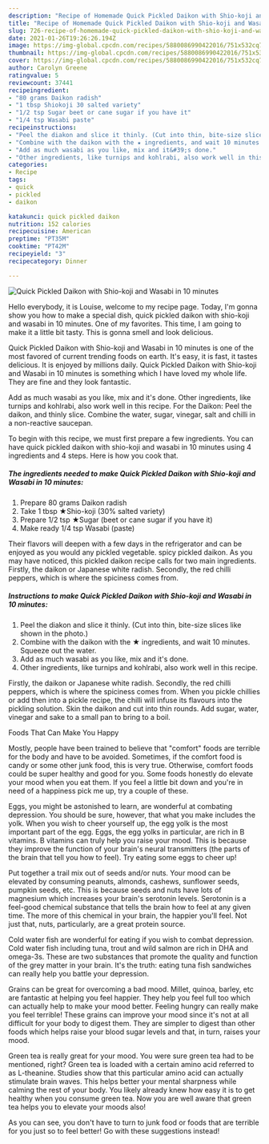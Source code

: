 ```yaml
---
description: "Recipe of Homemade Quick Pickled Daikon with Shio-koji and Wasabi in 10 minutes"
title: "Recipe of Homemade Quick Pickled Daikon with Shio-koji and Wasabi in 10 minutes"
slug: 726-recipe-of-homemade-quick-pickled-daikon-with-shio-koji-and-wasabi-in-10-minutes
date: 2021-01-26T19:26:26.194Z
image: https://img-global.cpcdn.com/recipes/5880086990422016/751x532cq70/quick-pickled-daikon-with-shio-koji-and-wasabi-in-10-minutes-recipe-main-photo.jpg
thumbnail: https://img-global.cpcdn.com/recipes/5880086990422016/751x532cq70/quick-pickled-daikon-with-shio-koji-and-wasabi-in-10-minutes-recipe-main-photo.jpg
cover: https://img-global.cpcdn.com/recipes/5880086990422016/751x532cq70/quick-pickled-daikon-with-shio-koji-and-wasabi-in-10-minutes-recipe-main-photo.jpg
author: Carolyn Greene
ratingvalue: 5
reviewcount: 37441
recipeingredient:
- "80 grams Daikon radish"
- "1 tbsp Shiokoji 30 salted variety"
- "1/2 tsp Sugar beet or cane sugar if you have it"
- "1/4 tsp Wasabi paste"
recipeinstructions:
- "Peel the diakon and slice it thinly. (Cut into thin, bite-size slices like shown in the photo.)"
- "Combine with the daikon with the ★ ingredients, and wait 10 minutes. Squeeze out the water."
- "Add as much wasabi as you like, mix and it&#39;s done."
- "Other ingredients, like turnips and kohlrabi, also work well in this recipe."
categories:
- Recipe
tags:
- quick
- pickled
- daikon

katakunci: quick pickled daikon 
nutrition: 152 calories
recipecuisine: American
preptime: "PT35M"
cooktime: "PT42M"
recipeyield: "3"
recipecategory: Dinner

---
```



![Quick Pickled Daikon with Shio-koji and Wasabi in 10 minutes](https://img-global.cpcdn.com/recipes/5880086990422016/751x532cq70/quick-pickled-daikon-with-shio-koji-and-wasabi-in-10-minutes-recipe-main-photo.jpg)

Hello everybody, it is Louise, welcome to my recipe page. Today, I'm gonna show you how to make a special dish, quick pickled daikon with shio-koji and wasabi in 10 minutes. One of my favorites. This time, I am going to make it a little bit tasty. This is gonna smell and look delicious.

Quick Pickled Daikon with Shio-koji and Wasabi in 10 minutes is one of the most favored of current trending foods on earth. It's easy, it is fast, it tastes delicious. It is enjoyed by millions daily. Quick Pickled Daikon with Shio-koji and Wasabi in 10 minutes is something which I have loved my whole life. They are fine and they look fantastic.

Add as much wasabi as you like, mix and it&#39;s done. Other ingredients, like turnips and kohlrabi, also work well in this recipe. For the Daikon: Peel the daikon, and thinly slice. Combine the water, sugar, vinegar, salt and chilli in a non-reactive saucepan.


To begin with this recipe, we must first prepare a few ingredients. You can have quick pickled daikon with shio-koji and wasabi in 10 minutes using 4 ingredients and 4 steps. Here is how you cook that.

<!--inarticleads1-->

##### The ingredients needed to make Quick Pickled Daikon with Shio-koji and Wasabi in 10 minutes:

1. Prepare 80 grams Daikon radish
1. Take 1 tbsp ★Shio-koji (30% salted variety)
1. Prepare 1/2 tsp ★Sugar (beet or cane sugar if you have it)
1. Make ready 1/4 tsp Wasabi (paste)


Their flavors will deepen with a few days in the refrigerator and can be enjoyed as you would any pickled vegetable. spicy pickled daikon. As you may have noticed, this pickled daikon recipe calls for two main ingredients. Firstly, the daikon or Japanese white radish. Secondly, the red chilli peppers, which is where the spiciness comes from. 

<!--inarticleads2-->

##### Instructions to make Quick Pickled Daikon with Shio-koji and Wasabi in 10 minutes:

1. Peel the diakon and slice it thinly. (Cut into thin, bite-size slices like shown in the photo.)
1. Combine with the daikon with the ★ ingredients, and wait 10 minutes. Squeeze out the water.
1. Add as much wasabi as you like, mix and it&#39;s done.
1. Other ingredients, like turnips and kohlrabi, also work well in this recipe.


Firstly, the daikon or Japanese white radish. Secondly, the red chilli peppers, which is where the spiciness comes from. When you pickle chillies or add then into a pickle recipe, the chilli will infuse its flavours into the pickling solution. Skin the daikon and cut into thin rounds. Add sugar, water, vinegar and sake to a small pan to bring to a boil. 

Foods That Can Make You Happy


Mostly, people have been trained to believe that "comfort" foods are terrible for the body and have to be avoided. Sometimes, if the comfort food is candy or some other junk food, this is very true. Otherwise, comfort foods could be super healthy and good for you. Some foods honestly do elevate your mood when you eat them. If you feel a little bit down and you're in need of a happiness pick me up, try a couple of these.

Eggs, you might be astonished to learn, are wonderful at combating depression. You should be sure, however, that what you make includes the yolk. When you wish to cheer yourself up, the egg yolk is the most important part of the egg. Eggs, the egg yolks in particular, are rich in B vitamins. B vitamins can truly help you raise your mood. This is because they improve the function of your brain's neural transmitters (the parts of the brain that tell you how to feel). Try eating some eggs to cheer up!

Put together a trail mix out of seeds and/or nuts. Your mood can be elevated by consuming peanuts, almonds, cashews, sunflower seeds, pumpkin seeds, etc. This is because seeds and nuts have lots of magnesium which increases your brain's serotonin levels. Serotonin is a feel-good chemical substance that tells the brain how to feel at any given time. The more of this chemical in your brain, the happier you'll feel. Not just that, nuts, particularly, are a great protein source.

Cold water fish are wonderful for eating if you wish to combat depression. Cold water fish including tuna, trout and wild salmon are rich in DHA and omega-3s. These are two substances that promote the quality and function of the grey matter in your brain. It's the truth: eating tuna fish sandwiches can really help you battle your depression. 

Grains can be great for overcoming a bad mood. Millet, quinoa, barley, etc are fantastic at helping you feel happier. They help you feel full too which can actually help to make your mood better. Feeling hungry can really make you feel terrible! These grains can improve your mood since it's not at all difficult for your body to digest them. They are simpler to digest than other foods which helps raise your blood sugar levels and that, in turn, raises your mood.

Green tea is really great for your mood. You were sure green tea had to be mentioned, right? Green tea is loaded with a certain amino acid referred to as L-theanine. Studies show that this particular amino acid can actually stimulate brain waves. This helps better your mental sharpness while calming the rest of your body. You likely already knew how easy it is to get healthy when you consume green tea. Now you are well aware that green tea helps you to elevate your moods also!

As you can see, you don't have to turn to junk food or foods that are terrible for you just so to feel better! Go  with  these suggestions  instead!

